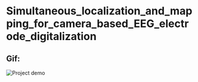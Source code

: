 # Simultaneous_localization_and_mapping_for_camera_based_EEG_electrode_digitalization
## Gif:
![Project demo](slam_demo.gif)
